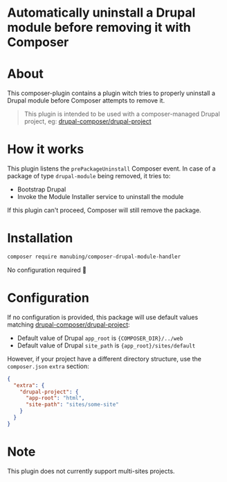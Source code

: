 Automatically uninstall a Drupal module before removing it with Composer
====


# About

This composer-plugin contains a plugin witch tries to properly uninstall a Drupal module before Composer attempts to remove it.

> This plugin is intended to be used with a composer-managed Drupal project, eg: [drupal-composer/drupal-project](https://github.com/drupal-composer/drupal-project)

# How it works

This plugin listens the `prePackageUninstall` Composer event. In case of a package of type `drupal-module` being removed, it tries to:

- Bootstrap Drupal
- Invoke the Module Installer service to uninstall the module

If this plugin can't proceed, Composer will still remove the package.

# Installation

```bash
composer require manubing/composer-drupal-module-handler
```

No configuration required 🎊

# Configuration

If no configuration is provided, this package will use default values matching [drupal-composer/drupal-project](https://github.com/drupal-composer/drupal-project):

- Default value of Drupal `app_root` is `{COMPOSER_DIR}/../web`
- Default value of Drupal `site_path` is `{app_root}/sites/default`

However, if your project have a different directory structure, use the `composer.json` `extra` section:

```json
{
  "extra": {
    "drupal-project": {
      "app-root": "html",
      "site-path": "sites/some-site"
    }
  }
}
```

# Note

This plugin does not currently support multi-sites projects.